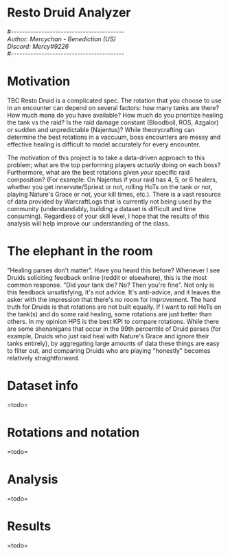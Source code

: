 # Resto Druid Analyzer  
#-----------------------------------------  
*Author: Mercychan - Benediction (US)*    
*Discord: Mercy#9226*  
#-----------------------------------------  

# Motivation
TBC Resto Druid is a complicated spec. The rotation that you choose to use in an encounter can depend on several factors: how many tanks are there? How much mana do you have available? How much do you prioritize healing the tank vs the raid? Is the raid damage constant (Bloodboil, ROS, Azgalor) or sudden and unpredictable (Najentus)? While theorycrafting can determine the best rotations in a vaccuum, boss encounters are messy and effective healing is difficult to model accurately for every encounter.  

The motivation of this project is to take a data-driven approach to this problem; what are the top performing players *actually* doing on each boss? Furthermore, what are the best rotations given *your* specific raid composition? (For example: On Najentus if your raid has 4, 5, or 6 healers, whether you get innervate/Spriest or not, rolling HoTs on the tank or not, playing Nature's Grace or not, your kill times, etc.). There is a vast resource of data provided by WarcraftLogs that is currently not being used by the community (understandably, building a dataset is difficult and time consuming). Regardless of your skill level, I hope that the results of this analysis will help improve our understanding of the class.


# The elephant in the room
"Healing parses don't matter". Have you heard this before? Whenever I see Druids soliciting feedback online (reddit or elsewhere), this is the most common response. "Did your tank die? No? Then you're fine". Not only is this feedback unsatisfying, it's not advice. It's anti-advice, and it leaves the asker with the impression that there's no room for improvement. The hard truth for Druids is that rotations are not built equally. If I want to roll HoTs on the tank(s) and do some raid healing, some rotations are just better than others. In my opinion HPS is the best KPI to compare rotations. While there are some shenanigans that occur in the 99th percentile of Druid parses (for example, Druids who just raid heal with Nature's Grace and ignore their tanks entirely), by aggregating large amounts of data these things are easy to filter out, and comparing Druids who are playing "honestly" becomes relatively straightforward.  


# Dataset info
=todo=


# Rotations and notation
=todo=


# Analysis
=todo=


# Results
=todo=

